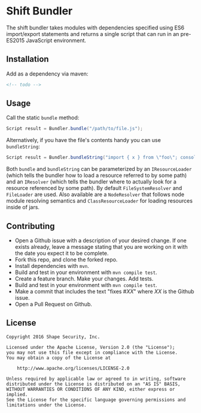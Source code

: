 # Shift Bundler

The shift bundler takes modules with dependencies specified using ES6 import/export statements 
and returns a single script that can run in an pre-ES2015 JavaScript environment.

## Installation

Add as a dependency via maven:

```xml
<!-- todo -->
```

## Usage

Call the static `bundle` method:

```java
Script result = Bundler.bundle("/path/to/file.js");
```

Alternatively, if you have the file's contents handy you can use `bundleString`:

```java
Script result = Bundler.bundleString("import { x } from \"foo\"; console.log(x);");
```

Both `bundle` and `bundleString` can be parameterized by an `IResourceLoader` (which tells the 
bundler how to load a resource referred to by some path) and an `IResolver` (which tells the 
bundler where to actually look for a resource referenced by some path). By default 
`FileSystemResolver` and `FileLoader` are used. Also available are a `NodeResolver` that follows
node module resolving semantics and `ClassResourceLoader` for loading resources inside of jars.

## Contributing

* Open a Github issue with a description of your desired change. If one exists already, leave 
a message stating that you are working on it with the date you expect it to be complete.
* Fork this repo, and clone the forked repo.
* Install dependencies with `mvn`.
* Build and test in your environment with `mvn compile test`.
* Create a feature branch. Make your changes. Add tests.
* Build and test in your environment with `mvn compile test`.
* Make a commit that includes the text "fixes #*XX*" where *XX* is the Github issue.
* Open a Pull Request on Github.

## License

    Copyright 2016 Shape Security, Inc.

    Licensed under the Apache License, Version 2.0 (the "License");
    you may not use this file except in compliance with the License.
    You may obtain a copy of the License at

        http://www.apache.org/licenses/LICENSE-2.0

    Unless required by applicable law or agreed to in writing, software
    distributed under the License is distributed on an "AS IS" BASIS,
    WITHOUT WARRANTIES OR CONDITIONS OF ANY KIND, either express or implied.
    See the License for the specific language governing permissions and
    limitations under the License.
